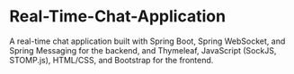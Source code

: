 # Real-Time-Chat-Application
A real-time chat application built with Spring Boot, Spring WebSocket, and Spring Messaging for the backend, and Thymeleaf, JavaScript (SockJS, STOMP.js), HTML/CSS, and Bootstrap for the frontend.
